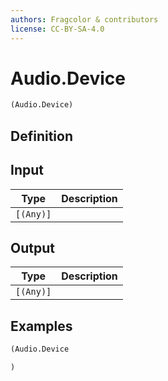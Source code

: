 ```yaml
---
authors: Fragcolor & contributors
license: CC-BY-SA-4.0
---
```



# Audio.Device

```clojure
(Audio.Device)
```


## Definition




## Input

| Type | Description |
|------|-------------|
| `[(Any)]` |  |


## Output

| Type | Description |
|------|-------------|
| `[(Any)]` |  |


## Examples

```clojure
(Audio.Device

)
```

